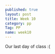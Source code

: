 ```yaml
---
published: true
layout: post
title: Week 10
category: pp
Tag: PP
name: week10
---
```


Our last day of class :(